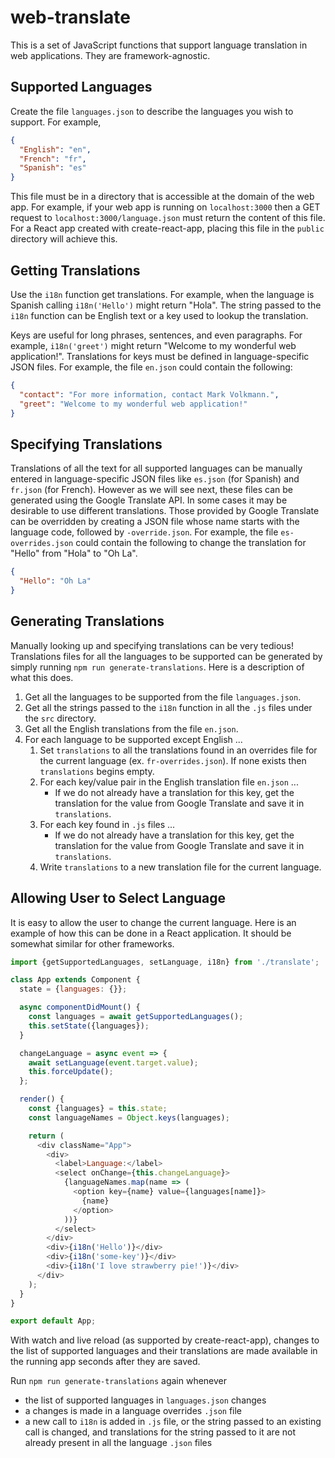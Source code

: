 # web-translate

This is a set of JavaScript functions that support
language translation in web applications.
They are framework-agnostic.

## Supported Languages

Create the file `languages.json` to describe the languages you wish to support.
For example,

```json
{
  "English": "en",
  "French": "fr",
  "Spanish": "es"
}
```

This file must be in a directory that is accessible at the domain of the web app.
For example, if your web app is running on `localhost:3000`
then a GET request to `localhost:3000/language.json`
must return the content of this file.
For a React app created with create-react-app,
placing this file in the `public` directory will achieve this.

## Getting Translations

Use the `i18n` function get translations.
For example, when the language is Spanish
calling `i18n('Hello')` might return "Hola".
The string passed to the `i18n` function can be
English text or a key used to lookup the translation.

Keys are useful for long phrases, sentences, and even paragraphs.
For example, `i18n('greet')` might return
"Welcome to my wonderful web application!".
Translations for keys must be defined in language-specific JSON files.
For example, the file `en.json` could contain the following:

```json
{
  "contact": "For more information, contact Mark Volkmann.",
  "greet": "Welcome to my wonderful web application!"
}
```

## Specifying Translations

Translations of all the text for all supported languages
can be manually entered in language-specific JSON files
like `es.json` (for Spanish) and `fr.json` (for French).
However as we will see next, these files can be generated
using the Google Translate API.
In some cases it may be desirable to use different translations.
Those provided by Google Translate can be overridden by
creating a JSON file whose name starts with the language code,
followed by `-override.json`.
For example, the file `es-overrides.json` could contain
the following to change the translation for "Hello"
from "Hola" to "Oh La".

```json
{
  "Hello": "Oh La"
}
```

## Generating Translations

Manually looking up and specifying translations can be very tedious!
Translations files for all the languages to be supported
can be generated by simply running `npm run generate-translations`.
Here is a description of what this does.

1. Get all the languages to be supported from the file `languages.json`.
2. Get all the strings passed to the `i18n` function
   in all the `.js` files under the `src` directory.
3. Get all the English translations from the file `en.json`.
4. For each language to be supported except English ...
   1. Set `translations` to all the translations found
      in an overrides file for the current language
      (ex. `fr-overrides.json`).
      If none exists then `translations` begins empty.
   2. For each key/value pair in the English translation file `en.json` ...
      - If we do not already have a translation for this key,
        get the translation for the value from Google Translate
        and save it in `translations`.
   3. For each key found in `.js` files ...
      - If we do not already have a translation for this key,
        get the translation for the value from Google Translate
        and save it in `translations`.
   4. Write `translations` to a new translation file for the current language.

## Allowing User to Select Language

It is easy to allow the user to change the current language.
Here is an example of how this can be done in a React application.
It should be somewhat similar for other frameworks.

```js
import {getSupportedLanguages, setLanguage, i18n} from './translate';

class App extends Component {
  state = {languages: {}};

  async componentDidMount() {
    const languages = await getSupportedLanguages();
    this.setState({languages});
  }

  changeLanguage = async event => {
    await setLanguage(event.target.value);
    this.forceUpdate();
  };

  render() {
    const {languages} = this.state;
    const languageNames = Object.keys(languages);

    return (
      <div className="App">
        <div>
          <label>Language:</label>
          <select onChange={this.changeLanguage}>
            {languageNames.map(name => (
              <option key={name} value={languages[name]}>
                {name}
              </option>
            ))}
          </select>
        </div>
        <div>{i18n('Hello')}</div>
        <div>{i18n('some-key')}</div>
        <div>{i18n('I love strawberry pie!')}</div>
      </div>
    );
  }
}

export default App;
```

With watch and live reload (as supported by create-react-app),
changes to the list of supported languages and their translations
are made available in the running app seconds after they are saved.

Run `npm run generate-translations` again whenever

- the list of supported languages in `languages.json` changes
- a changes is made in a language overrides `.json` file
- a new call to `i18n` is added in `.js` file,
  or the string passed to an existing call is changed,
  and translations for the string passed to it
  are not already present in all the language `.json` files
